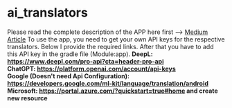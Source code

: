 # ai_translators
 Please read the complete description of the APP here first --> [Medium Article](https://medium.com/arconsis/comparing-different-ais-regarding-translation-in-an-android-application-efc80853608f)
 To use the app, you need to get your own API keys for the respective translators. Below I provide the required links. After that you have to add this API key in the gradle file (Module:app).
  **DeepL: https://www.deepl.com/pro-api?cta=header-pro-api <br>**
  **ChatGPT: https://platform.openai.com/account/api-keys <br>**
  **Google (Doesn't need Api Configuration): https://developers.google.com/ml-kit/language/translation/android <br>**
  **Microsoft: https://portal.azure.com/?quickstart=true#home and create new resource <br>**

